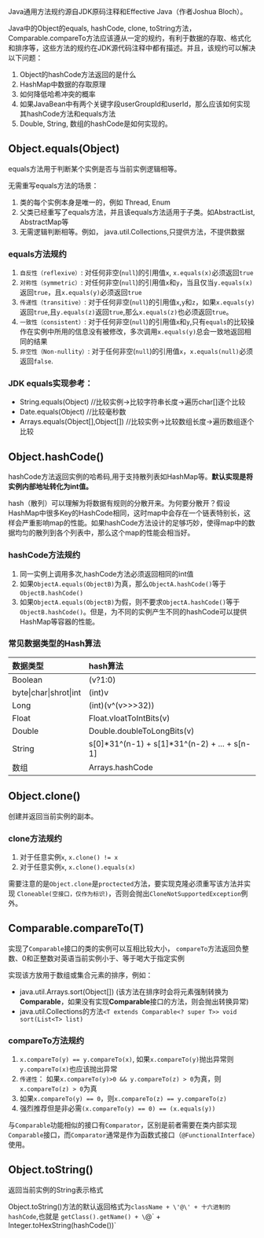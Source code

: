 Java通用方法规约源自JDK原码注释和Effective Java（作者Joshua Bloch）。

Java中的Object的equals, hashCode, clone, toString方法，Comparable.compareTo方法应该遵从一定的规约，有利于数据的存取、格式化和排序等，这些方法的规约在JDK源代码注释中都有描述。并且，该规约可以解决以下问题：

1. Object的hashCode方法返回的是什么
2. HashMap中数据的存取原理
3. 如何降低哈希冲突的概率
4. 如果JavaBean中有两个关键字段userGroupId和userId，那么应该如何实现其hashCode方法和equals方法
5. Double, String, 数组的hashCode是如何实现的。

## Object.equals(Object)
equals方法用于判断某个实例是否与当前实例逻辑相等。

无需重写equals方法的场景：
1. 类的每个实例本身是唯一的，例如 Thread, Enum
2. 父类已经重写了equals方法，并且该equals方法适用于子类。如AbstractList, AbstractMap等
3. 无需逻辑判断相等。例如， java.util.Collections,只提供方法，不提供数据

### equals方法规约
1. `自反性（reflexive）`: 对任何非空(`null`)的引用值`x`, `x.equals(x)`必须返回`true`
2. `对称性（symmetric）`: 对任何非空(`null`)的引用值`x`和`y`，当且仅当`y.equals(x)`返回`true`，且`x.equals(y)`必须返回`true`
3. `传递性（transitive）`: 对于任何非空(`null`)的引用值`x`,`y`和`z`，如果`x.equals(y)`返回`true`,且`y.equals(z)`返回`true`,那么`x.equals(z)`也必须返回`true`。
4. `一致性（consistent）`: 对于任何非空(`null`)的引用值`x`和`y`,只有`equals`的比较操作在实例中所用的信息没有被修改，多次调用`x.equals(y)`总会一致地返回相同的结果
5. `非空性（Non-nullity）`: 对于任何非空(`null`)的引用值`x`，`x.equals(null)`必须返回`false`.


### JDK equals实现参考：
- String.equals(Object) //比较实例->比较字符串长度->遍历char[]逐个比较
- Date.equals(Object) //比较毫秒数
- Arrays.equals(Object[],Object[]) //比较实例->比较数组长度->遍历数组逐个比较

## Object.hashCode()
hashCode方法返回实例的哈希码,用于支持散列表如HashMap等。**默认实现是将实例内部地址转化为int值。**

hash（散列）可以理解为将数据有规则的分散开来。为何要分散开？假设HashMap中很多Key的HashCode相同，这时map中会存在一个链表特别长，这样会严重影响map的性能。如果hashCode方法设计的足够巧妙，使得map中的数据均匀的散列到各个列表中，那么这个map的性能会相当好。

### hashCode方法规约
1. 同一实例上调用多次,hashCode方法必须返回相同的int值
2. 如果`ObjectA.equals(ObjectB)`为真，那么`ObjectA.hashCode()`等于`ObjectB.hashCode()`
3. 如果`ObjectA.equals(ObjectB)`为假，则不要求`ObjectA.hashCode()`等于`ObjectB.hashCode()`。但是，为不同的实例产生不同的hashCode可以提供HashMap等容器的性能。

### 常见数据类型的Hash算法
| 数据类型 | hash算法  |
| :----------------------|:---------------|
| Boolean                | (v?1:0) |
| byte\|char\|shrot\|int | (int)v |
| Long                   | (int)(v^(v>>>32))|
| Float                  | Float.vloatToIntBits(v)|
| Double                 | Double.doubleToLongBits(v) |
| String                 | s[0]\*31^(n-1) + s[1]\*31^(n-2) + ... + s[n-1] |
| 数组                   | Arrays.hashCode |

## Object.clone()
创建并返回当前实例的副本。

### clone方法规约
1. 对于任意实例`x`, `x.clone() != x`
2. 对于任意实例`x`, `x.clone().equals(x)`

需要注意的是`Object.clone`是`proctected`方法，要实现克隆必须重写该方法并实现 `Cloneable(空接口，仅作为标识)`，否则会抛出`CloneNotSupportedException`例外。

## Comparable.compareTo(T)
实现了`Comparable`接口的类的实例可以互相比较大小， `compareTo`方法返回负整数、0和正整数对英语当前实例小于、等于喝大于指定实例

实现该方放用于数组或集合元素的排序，例如：
- java.util.Arrays.sort(Object[]) (该方法在排序时会将元素强制转换为**Comparable**，如果没有实现**Comparable**接口的方法，则会抛出转换异常)
- java.util.Collections的方法`<T extends Comparable<? super T>> void sort(List<T> list)`

### compareTo方法规约
1. `x.compareTo(y) == y.compareTo(x)`, 如果`x.compareTo(y)`抛出异常则`y.compareTo(x)`也应该抛出异常
2. `传递性`： 如果`x.compareTo(y)>0 && y.compareTo(z) > 0`为真，则`x.compareTo(z) > 0`为真
3. 如果`x.compareTo(y) == 0`，则`x.compareTo(z) == y.compareTo(z)` 
4. 强烈推荐但是非必需`(x.compareTo(y) == 0) == (x.equals(y))`

与`Comparable`功能相似的接口有`Comparator`，区别是前者需要在类内部实现`Comparable`接口，而`Comparator`通常是作为函数式接口（`@FunctionalInterface`）使用。

## Object.toString()
返回当前实例的String表示格式

Object.toString()方法的默认返回格式为`className + \'@\' + 十六进制的hashCode`,也就是 `getClass().getName() + \`@\` + Integer.toHexString(hashCode())`